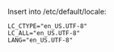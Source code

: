 Insert into /etc/default/locale:

```
LC_CTYPE="en_US.UTF-8"
LC_ALL="en_US.UTF-8"
LANG="en_US.UTF-8"
```
